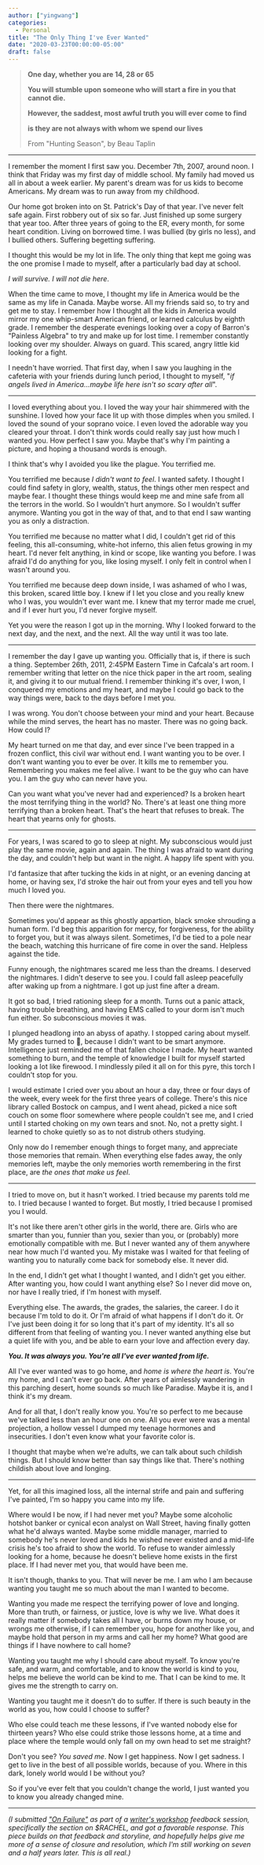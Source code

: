 ```yaml
---
author: ["yingwang"]
categories:
  - Personal
title: "The Only Thing I've Ever Wanted"
date: "2020-03-23T00:00:00-05:00"
draft: false
---
```


> **One day, whether you are 14, 28 or 65**
>
> **You will stumble upon someone who will start a fire in you that cannot die.**
>
> **However, the saddest, most awful truth you will ever come to find**
>
> **is they are not always with whom we spend our lives**
>
> From "Hunting Season", by Beau Taplin

__________

I remember the moment I first saw you. December 7th, 2007, around noon. I think
that Friday was my first day of middle school. My family had moved us all in
about a week earlier. My parent's dream was for us kids to become Americans. My
dream was to run away from my childhood.

Our home got broken into on St. Patrick's Day of that year. I've never felt safe
again. First robbery out of six so far. Just finished up some surgery that year
too. After three years of going to the ER, every month, for some heart
condition. Living on borrowed time. I was bullied (by girls no less), and I
bullied others. Suffering begetting suffering.

I thought this would be my lot in life. The only thing that kept me going was
the one promise I made to myself, after a particularly bad day at school.

*I will survive. I will not die here*.

When the time came to move, I thought my life in America would be the same as my
life in Canada. Maybe worse. All my friends said so, to try and get me to stay.
I remember how I thought all the kids in America would mirror my one whip-smart
American friend, or learned calculus by eighth grade. I remember the desperate
evenings looking over a copy of Barron's "Painless Algebra" to try and make up
for lost time. I remember constantly looking over my shoulder. Always on guard.
This scared, angry little kid looking for a fight.

I needn't have worried. That first day, when I saw you laughing in the cafeteria
with your friends during lunch period, I thought to myself, "*if angels lived in
America...maybe life here isn't so scary after all*".

__________

I loved everything about you. I loved the way your hair shimmered with the
sunshine. I loved how your face lit up with those dimples when you smiled. I
loved the sound of your soprano voice. I even loved the adorable way you cleared
your throat. I don't think words could really say just how much I wanted you.
How perfect I saw you. Maybe that's why I'm painting a picture, and hoping a
thousand words is enough.

I think that's why I avoided you like the plague. You terrified me.

You terrified me because *I didn't want to feel*. I wanted safety. I thought I
could find safety in glory, wealth, status, the things other men respect and
maybe fear. I thought these things would keep me and mine safe from all the
terrors in the world. So I wouldn't hurt anymore. So I wouldn't suffer anymore.
Wanting you got in the way of that, and to that end I saw wanting you as only a
distraction.

You terrified me because no matter what I did, I couldn't get rid of this
feeling, this all-consuming, white-hot inferno, this alien fetus growing in my
heart. I'd never felt anything, in kind or scope, like wanting you before. I was
afraid I'd do anything for you, like losing myself. I only felt in control when
I wasn't around you.

You terrified me because deep down inside, I was ashamed of who I was, this
broken, scared little boy. I knew if I let you close and you really knew who I
was, you wouldn't ever want me. I knew that my terror made me cruel, and if I
ever hurt you, I'd never forgive myself.

Yet you were the reason I got up in the morning. Why I looked forward to the
next day, and the next, and the next. All the way until it was too late.

__________

I remember the day I gave up wanting you. Officially that is, if there is such a
thing. September 26th, 2011, 2:45PM Eastern Time in Cafcala's art room. I
remember writing that letter on the nice thick paper in the art room, sealing
it, and giving it to our mutual friend. I remember thinking it's over, I won, I
conquered my emotions and my heart, and maybe I could go back to the way things
were, back to the days before I met you.

I was wrong. You don't choose between your mind and your heart. Because while
the mind serves, the heart has no master. There was no going back. How could I?

My heart turned on me that day, and ever since I've been trapped in a frozen
conflict, this civil war without end. I want wanting you to be over. I don't
want wanting you to ever be over. It kills me to remember you. Remembering you
makes me feel alive. I want to be the guy who can have you. I am the guy who can
never have you.

Can you want what you've never had and experienced? Is a broken heart the most
terrifying thing in the world? No. There's at least one thing more terrifying
than a broken heart. That's the heart that refuses to break. The heart that
yearns only for ghosts.

__________

For years, I was scared to go to sleep at night. My subconscious would just play
the same movie, again and again. The thing I was afraid to want during the day,
and couldn't help but want in the night. A happy life spent with you.

I'd fantasize that after tucking the kids in at night, or an evening dancing at
home, or having sex, I'd stroke the hair out from your eyes and tell you how
much I loved you.

Then there were the nightmares.

Sometimes you'd appear as this ghostly appartion, black smoke shrouding a human
form. I'd beg this apparition for mercy, for forgiveness, for the ability to
forget you, but it was always silent. Sometimes, I'd be tied to a pole near the
beach, watching this hurricane of fire come in over the sand. Helpless against
the tide.

Funny enough, the nightmares scared me less than the dreams. I deserved the
nightmares. I didn't deserve to see you. I could fall asleep peacefully after
waking up from a nightmare. I got up just fine after a dream.

It got so bad, I tried rationing sleep for a month. Turns out a panic attack,
having trouble breathing, and having EMS called to your dorm isn't much fun
either. So subconscious movies it was.

I plunged headlong into an abyss of apathy. I stopped caring about myself. My
grades turned to :shit:, because I didn't want to be smart anymore. Intelligence
just reminded me of that fallen choice I made. My heart wanted something to
burn, and the temple of knowledge I built for myself started looking a lot like
firewood. I mindlessly piled it all on for this pyre, this torch I couldn't stop
for you.

I would estimate I cried over you about an hour a day, three or four days of the
week, every week for the first three years of college. There's this nice library
called Bostock on campus, and I went ahead, picked a nice soft couch on some
floor somewhere where people couldn't see me, and I cried until I started
choking on my own tears and snot. No, not a pretty sight. I learned to choke
quietly so as to not distrub others studying.

Only now do I remember enough things to forget many, and appreciate those
memories that remain. When everything else fades away, the only memories left,
maybe the only memories worth remembering in the first place, are *the ones that
make us feel*.

__________

I tried to move on, but it hasn't worked. I tried because my parents told me to.
I tried because I wanted to forget. But mostly, I tried because I promised you I
would.

It's not like there aren't other girls in the world, there are. Girls who are
smarter than you, funnier than you, sexier than you, or (probably) more
emotionally compatible with me. But I never wanted any of them anywhere near how
much I'd wanted you. My mistake was I waited for that feeling of wanting you to
naturally come back for somebody else. It never did.

In the end, I didn't get what I thought I wanted, and I didn't get you either.
After wanting you, how could I want anything else? So I never did move on, nor
have I really tried, if I'm honest with myself.

Everything else. The awards, the grades, the salaries, the career. I do it
because I'm told to do it. Or I'm afraid of what happens if I don't do it. Or
I've just been doing it for so long that it's part of my identity. It's all so
different from that feeling of wanting you. I never wanted anything else but a
quiet life with you, and be able to earn your love and affection every day.

***You. It was always you. You're all I've ever wanted from life.***

All I've ever wanted was to go home, and *home is where the heart is*. You're my
home, and I can't ever go back. After years of aimlessly wandering in this
parching desert, home sounds so much like Paradise. Maybe it is, and I think
it's my dream.

And for all that, I don't really know you. You're so perfect to me because we've
talked less than an hour one on one. All you ever were was a mental projection,
a hollow vessel I dumped my teenage hormones and insecurities. I don't even know
what your favorite color is.

I thought that maybe when we're adults, we can talk about such childish things.
But I should know better than say things like that. There's nothing childish
about love and longing.

__________

Yet, for all this imagined loss, all the internal strife and pain and suffering
I've painted, I'm so happy you came into my life.

Where would I be now, if I had never met you? Maybe some alcoholic hotshot
banker or cynical econ analyst on Wall Street, having finally gotten what he'd
always wanted. Maybe some middle manager, married to somebody he's never loved
and kids he wished never existed and a mid-life crisis he's too afraid to show
the world. To refuse to wander aimlessly looking for a home, because he doesn't
believe home exists in the first place. If I had never met you, that would have
been me.

It isn't though, thanks to you. That will never be me. I am who I am because
wanting you taught me so much about the man I wanted to become.

Wanting you made me respect the terrifying power of love and longing. More than
truth, or fairness, or justice, love is why we live. What does it really matter
if somebody takes all I have, or burns down my house, or wrongs me otherwise, if
I can remember you, hope for another like you, and maybe hold that person in my
arms and call her my home? What good are things if I have nowhere to call home?

Wanting you taught me why I should care about myself. To know you're safe, and
warm, and comfortable, and to know the world is kind to you, helps me believe
the world can be kind to me. That I can be kind to me. It gives me the strength
to carry on.

Wanting you taught me it doesn't do to suffer. If there is such beauty in the
world as you, how could I choose to suffer?

Who else could teach me these lessons, if I've wanted nobody else for thirteen
years? Who else could strike those lessons home, at a time and place where the
temple would only fall on my own head to set me straight?

Don't you see? *You saved me*. Now I get happiness. Now I get sadness. I get to
live in the best of all possible worlds, because of you. Where in this dark,
lonely world would I be without you?

So if you've ever felt that you couldn't change the world, I just wanted you to
know you already changed mine.

__________

*(I submitted ["On Failure"](/posts/2020/01/20/on_failure) as part of a
[writer's workshop](https://www.dcwriterssalon.com) feedback session,
specifically the section on $RACHEL, and got a favorable response. This piece
builds on that feedback and storyline, and hopefully helps give me more of a
sense of closure and resolution, which I'm still working on seven and a half
years later. This is all real.)*
